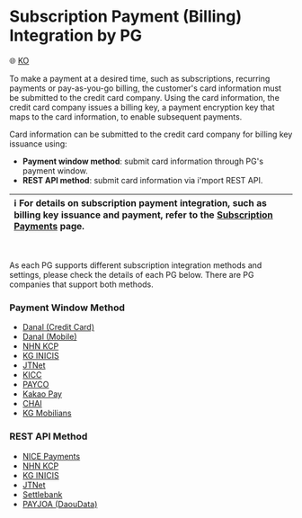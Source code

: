 # Subscription Payment (Billing) Integration by PG

:globe_with_meridians: [KO](/비인증결제/README.md)

To make a payment at a desired time, such as subscriptions, recurring payments or pay-as-you-go billing, the customer's card information must be submitted to the credit card company. Using the card information, the credit card company issues a billing key, a payment encryption key that maps to the card information, to enable subsequent payments.<Br />

Card information can be submitted to the credit card company for billing key issuance using:

- **Payment window method**: submit card information through PG's payment window.
- **REST API method**: submit card information via i'mport REST API.

| ℹ️  **For details on subscription payment integration, such as billing key issuance and payment, refer to the <a href="https://docs.iamport.kr/en-US/implementation/subscription">Subscription Payments</a> page.**|
| :--- |

<Br />

As each PG supports different subscription integration methods and settings, please check the details of each PG below. There are PG companies that support both methods.

### Payment Window Method

- [Danal (Credit Card)](./sample/danal-card-request-billing-key.md)
- [Danal (Mobile)](./sample/danal-phone-request-billing-key.md)
- [NHN KCP](./sample/kcp-request-billing-key.md)
- [KG INICIS](./sample/inicis-request-billing-key.md)
- [JTNet](./sample/jtnet-request-billing-key.md)
- [KICC](./sample/kicc-request-billing-key.md)
- [PAYCO](./sample/payco-request-billing-key.md)
- [Kakao Pay](./sample/kakaopay-request-billing-key.md)
- [CHAI](./sample/chai-request-billing-key.md)
- [KG Mobilians](./sample/mobilians-phone-request-billing-key.md)
<!--- - [Naver Pay](/NAVERPAY/sample/naverpay-recurring.md) -->

### REST API Method

- [NICE Payments](./sample/nice-api-billing-key.md)
- [NHN KCP](./sample/kcp-api-billing-key.md)
- [KG INICIS](./sample/inicis-api-billing-key.md)
- [JTNet](./sample/jtnet-api-billing-key.md)
- [Settlebank](./sample/settlebank-api-billing-key.md)
- [PAYJOA (DaouData)](./sample/example/payjoa-api-billing-key.md)


